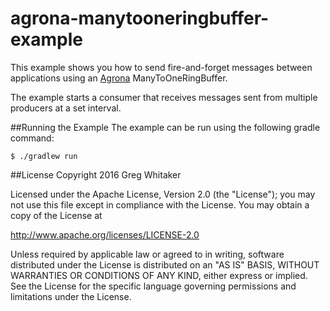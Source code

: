 agrona-manytooneringbuffer-example
===

This example shows you how to send fire-and-forget messages between applications using an [Agrona](https://github.com/real-logic/Agrona) ManyToOneRingBuffer.

The example starts a consumer that receives messages sent from multiple producers at a set interval.

##Running the Example
The example can be run using the following gradle command:

```
$ ./gradlew run
```

##License
Copyright 2016 Greg Whitaker

Licensed under the Apache License, Version 2.0 (the "License"); you may not use this file except in compliance with the License. You may obtain a copy of the License at

http://www.apache.org/licenses/LICENSE-2.0

Unless required by applicable law or agreed to in writing, software distributed under the License is distributed on an "AS IS" BASIS, WITHOUT WARRANTIES OR CONDITIONS OF ANY KIND, either express or implied. See the License for the specific language governing permissions and limitations under the License.
